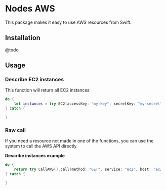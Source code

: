 # Nodes AWS

This package makes it easy to use AWS resources from Swift.

## Installation

@todo

## Usage

### Describe EC2 instances

This function will return all EC2 instances

```swift
do {
	let instances = try EC2(accessKey: "my-key", secretKey: "my-secret", region: "my-region").describeInstances()
} catch {

}
```

### Raw call

If you need a resource not made in one of the functions, you can use the system to call the AWS API directly.

**Describe instances example**

```swift
do {
	return try CallAWS().call(method: "GET", service: "ec2", host: "ec2.amazonaws.com", region: "my-region", baseURL: "https://ec2.amazonaws.com", key: "my-key", secret: "my-secret", requestParam: "Action=DescribeInstances")
} catch {

}
```
